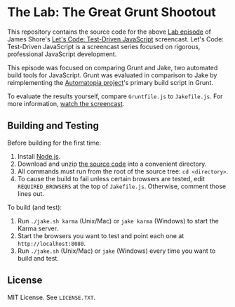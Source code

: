 The Lab: The Great Grunt Shootout
=============

This repository contains the source code for the above [Lab episode](http://www.letscodejavascript.com/v3/episodes/lab/1) of James Shore's [Let's Code: Test-Driven JavaScript](http://www.letscodejavascript.com) screencast. Let's Code: Test-Driven JavaScript is a screencast series focused on rigorous, professional JavaScript development.

This episode was focused on comparing Grunt and Jake, two automated build tools for JavaScript. Grunt was evaluated in comparison to Jake by reimplementing the [Automatopia project](https://github.com/jamesshore/automatopia)'s primary build script in Grunt.

To evaluate the results yourself, compare `Gruntfile.js` to `Jakefile.js`. For more information, [watch the screencast](http://www.letscodejavascript.com/v3/episodes/lab/1).


Building and Testing
--------------------

Before building for the first time:

1. Install [Node.js](http://nodejs.org/download/).
2. Download and unzip [the source code](https://github.com/jamesshore/automatopia/archive/master.zip) into a convenient directory.
3. All commands must run from the root of the source tree: `cd <directory>`.
4. To cause the build to fail unless certain browsers are tested, edit `REQUIRED_BROWSERS` at the top of `Jakefile.js`. Otherwise, comment those lines out.

To build (and test):

1. Run `./jake.sh karma` (Unix/Mac) or `jake karma` (Windows) to start the Karma server.
2. Start the browsers you want to test and point each one at `http://localhost:8080`.
3. Run `./jake.sh` (Unix/Mac) or `jake` (Windows) every time you want to build and test.


License
-------

MIT License. See `LICENSE.TXT`.